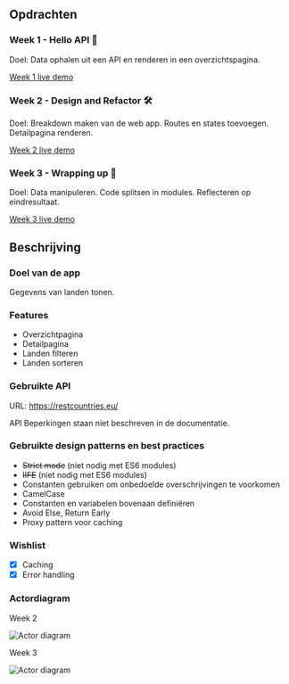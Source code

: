 ## Opdrachten

### Week 1 - Hello API 🐒

Doel: Data ophalen uit een API en renderen in een overzichtspagina.

[Week 1 live demo](https://arash217.github.io/web-app-from-scratch-18-19/week1)

### Week 2 - Design and Refactor 🛠

Doel: Breakdown maken van de web app. Routes en states toevoegen. Detailpagina renderen.

[Week 2 live demo](https://arash217.github.io/web-app-from-scratch-18-19/week2)

### Week 3 - Wrapping up 🎁

Doel: Data manipuleren. Code splitsen in modules. Reflecteren op eindresultaat.

[Week 3 live demo](https://arash217.github.io/web-app-from-scratch-18-19/week3)

## Beschrijving

### Doel van de app

Gegevens van landen tonen.

### Features

- Overzichtpagina
- Detailpagina
- Landen filteren
- Landen sorteren

### Gebruikte API

URL: https://restcountries.eu/

API Beperkingen staan niet beschreven in de documentatie.

<!--

### Interaction diagram

TODO

 -->

### Gebruikte design patterns en best practices

- ~~Strict mode~~ (niet nodig met ES6 modules)
- ~~IIFE~~ (niet nodig met ES6 modules)
- Constanten gebruiken om onbedoelde overschrijvingen te voorkomen
- CamelCase
- Constanten en variabelen bovenaan definiëren
- Avoid Else, Return Early
- Proxy pattern voor caching

### Wishlist

- [x] Caching
- [x] Error handling

### Actordiagram
 
 Week 2
 
![Actor diagram](../master/diagrams/actor-diagram-w2.jpg)

Week 3

![Actor diagram](../master/diagrams/actor-diagram-w3.jpg)

<!-- Add a nice image here at the end of the week, showing off your shiny frontend 📸 -->
<!-- Waarom??? -->

<!-- Maybe a table of contents here? 📚 -->
<!-- Echt nodig?? -->

<!-- How about a section that describes how to install this project? 🤓 -->

<!-- ...but how does one use this project? What are its features 🤔 -->

<!-- What external data source is featured in your project and what are its properties 🌠 -->

<!-- Maybe a checklist of done stuff and stuff still on your wishlist? ✅ -->

<!-- How about a license here? 📜 (or is it a licence?) 🤷 -->
